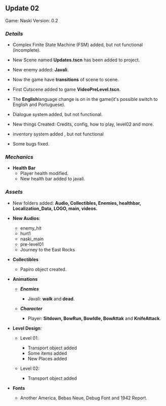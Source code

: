 ## Update 02

Game: Naski
Version: 0.2

### <b><i>Details</i></b>

 - Complex Finite State Machine (FSM) added, but not functional (incomplete).
 
 - New Scene named <b>Updates.tscn</b> has been added to project.

 - New enemy added: <b>Javali</b>.
 
 - Now the game have <b>transitions</b> of scene to scene.
 
 - First Cutscene added to game <b>VideoPreLevel.tscn</b>.
 
 - The <b>English</b>language change is on in the game(it's possible switch to English and Portuguese).
 
 - Dialogue system added, but not functional.

 - New things Created: Credits, config, how to play, level02 and more.
 
 -  inventory system added , but not functional
 
 - Some bugs fixed. 


### <i><b>Mechanics</i></b>
 - <b>Health Bar </b> 
    - Player health modified.
    - New health bar added to javali.

### <i><b>Assets </i></b>

- New folders added: <b>Audio, Collectibles, Enemies, healthbar, Localization_Data, LOGO, main, videos.</b> 

- <b>New Audios</b>:
     - enemy_hit
     - hurt1
     - naski_main
     - pre-level01
     - Journey to the East Rocks

- <b>Collectibles</b>
   - Papiro object created.

- <b>Animations</b>
  - <b><i>Enemies</i></b>
    - Javali: <b>walk </b>and<b> dead</b>.
  
  - <b><i>Character</i></b>
    - Player: <b> Sitdown, BowRun, BowIdle, BowAttak</b> and <b>KnifeAttack</b>.
  


- <b>Level  Design</b>: 
   - Level 01:
      - Transport object added
      - Some items added
      - New Places added

    - Level 02:
      - Transport object added
 
 - <b>Fonts</b>
    -  Another America, Bebas Neue, Debug Font and 1942 Report.
 
 



